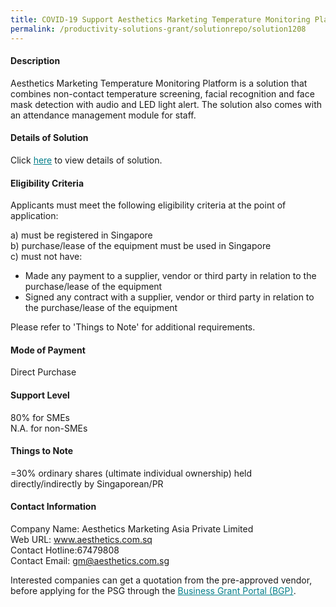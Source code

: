 ```yaml
---
title: COVID-19 Support Aesthetics Marketing Temperature Monitoring Platform - 1 Device
permalink: /productivity-solutions-grant/solutionrepo/solution1208
---
```


#### Description

Aesthetics Marketing Temperature Monitoring Platform is a solution that combines non-contact temperature screening, facial recognition and face mask detection with audio and LED light alert. The solution also comes with an attendance management module for staff.

#### Details of Solution

Click <a href='https://govassist.gobusiness.gov.sg/images/psg/Desensitised_AestheticsMkt_Temp%20Screening_Annex_3_Part_1.pdf' style='color:#037e8a'>here</a> to view details of solution.

#### Eligibility Criteria

Applicants must meet the following eligibility criteria at the point of application:

a) must be registered in Singapore <br>
b) purchase/lease of the equipment must be used in Singapore <br>
c) must not have:
- Made any payment to a supplier, vendor or third party in relation to the purchase/lease of the equipment
- Signed any contract with a supplier, vendor or third party in relation to the purchase/lease of the equipment

Please refer to 'Things to Note' for additional requirements.

#### Mode of Payment
Direct Purchase

#### Support Level
80% for SMEs <br>
N.A. for non-SMEs

#### Things to Note
=30% ordinary shares (ultimate individual ownership) held directly/indirectly by Singaporean/PR

#### Contact Information
Company Name: Aesthetics Marketing Asia Private Limited<br>Web URL: www.aesthetics.com.sq<br>Contact Hotline:67479808<br>Contact Email: gm@aesthetics.com.sg<br>

Interested companies can get a quotation from the pre-approved vendor, before applying for the PSG through the <a target='_blank' style='color:#037e8a' href='https://www.businessgrants.gov.sg/'>Business Grant Portal (BGP)</a>.
